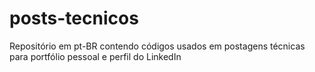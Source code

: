 # posts-tecnicos
Repositório em pt-BR contendo códigos usados em postagens técnicas para portfólio pessoal e perfil do LinkedIn
